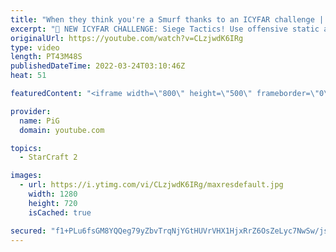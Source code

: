 ```yaml
---
title: "When they think you're a Smurf thanks to an ICYFAR challenge | Harassment (3-games) - StarCraft 2"
excerpt: "🤯 NEW ICYFAR CHALLENGE: Siege Tactics! Use offensive static and siege units to contain and steadily crush your opponent out of the game. Send submissions to eonblu95@gmail.com as attachment AND only ICYFAR as the subject. Max 1 replay per person. Latest submission is on the 16th April. -- 🤯 In this"
originalUrl: https://youtube.com/watch?v=CLzjwdK6IRg
type: video
length: PT43M48S
publishedDateTime: 2022-03-24T03:10:46Z
heat: 51

featuredContent: "<iframe width=\"800\" height=\"500\" frameborder=\"0\" src=\"https://www.youtube.com/embed/CLzjwdK6IRg\" allow=\"accelerometer; autoplay; encrypted-media; gyroscope; picture-in-picture\" allowfullscreen></iframe>"

provider:
  name: PiG
  domain: youtube.com

topics:
  - StarCraft 2

images:
  - url: https://i.ytimg.com/vi/CLzjwdK6IRg/maxresdefault.jpg
    width: 1280
    height: 720
    isCached: true

secured: "f1+PLu6fsGM8YQQeg79yZbvTrqNjYGtHUVrVHX1HjxRrZ6OsZeLyc7NwSw/jsxuhM5e6MNXTMzevUcY5fTfuEIm29veAvG3Up4sfx1qPwezSmeidGtwKjDAKl6GkgYmJ0j8NX/DrNEdsRCct2wVXHtTaxNi4wp69GjyYOSZbSw6NuLWcVphq7AtO+Rsy+eWhVLX7umhxzQauv6uUn2WxqGQhsj9xqa437ntYn/2GCF0DNURKysEwY5BqpuPQCTPcOTVtHNGNux+4RXz3kB7rlpqTKe7o0t0bbi4hKdcS011CQ7Q4aimmbSlfU6Z1vVq+vhnP+Cy5CwlQhaVCYIx+4TDX1jI+AdGG13dbkveib4u1dfWkKFE29Eiu2kuqnCfhcylWG3vOd+e3J5xqybuVlWtUB71Zr8Zo9wOV7P/xnro=;Xbg5+dz0IZsvmGO3qHD4yQ=="
---
```


